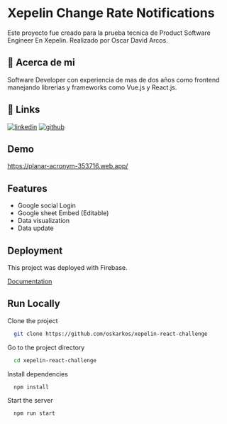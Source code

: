 
# Xepelin Change Rate Notifications

Este proyecto fue creado para la prueba tecnica de Product Software Engineer En Xepelin. Realizado por Oscar David Arcos.


## 🚀 Acerca de mi
Software Developer con experiencia de mas de dos años como frontend manejando librerias y frameworks como Vue.js y React.js.


## 🔗 Links
[![linkedin](https://img.shields.io/badge/linkedin-0A66C2?style=for-the-badge&logo=linkedin&logoColor=white)](https://www.linkedin.com/in/oscar-david-arcos/)
[![github](https://img.shields.io/badge/github-000?style=for-the-badge&logo=github&logoColor=white)](https://github.com/oskarkos?tab=repositories)

## Demo

https://planar-acronym-353716.web.app/


## Features

- Google social Login
- Google sheet Embed (Editable)
- Data visualization
- Data update


## Deployment

This project was deployed with Firebase.

[Documentation](https://firebase.google.com/products/hosting?gclid=CjwKCAjwtcCVBhA0EiwAT1fY78lF243GYkhbRXESARw8x9AJ6HAwE5xvLoDWajs7F3h69UCDzm8DURoCzwIQAvD_BwE&gclsrc=aw.ds)


## Run Locally

Clone the project

```bash
  git clone https://github.com/oskarkos/xepelin-react-challenge
```

Go to the project directory

```bash
  cd xepelin-react-challenge
```

Install dependencies

```bash
  npm install
```

Start the server

```bash
  npm run start
```

